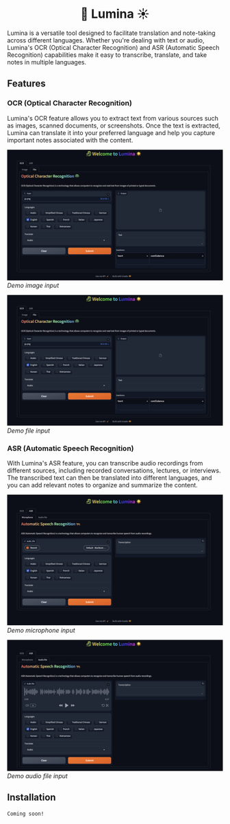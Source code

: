 
<h1 style="text-align:center"><strong>🐉 Lumina ☀️</strong></h1>

Lumina is a versatile tool designed to facilitate translation and note-taking across different languages. Whether you're dealing with text or audio, Lumina's OCR (Optical Character Recognition) and ASR (Automatic Speech Recognition) capabilities make it easy to transcribe, translate, and take notes in multiple languages.

## Features

### OCR (Optical Character Recognition)

Lumina's OCR feature allows you to extract text from various sources such as images, scanned documents, or screenshots. Once the text is extracted, Lumina can translate it into your preferred language and help you capture important notes associated with the content.

![Demo OCR Image](./assets/ocr_file.png)
*Demo image input*

![Demo OCR File](./assets/ocr_file.png)
*Demo file input*

### ASR (Automatic Speech Recognition)

With Lumina's ASR feature, you can transcribe audio recordings from different sources, including recorded conversations, lectures, or interviews. The transcribed text can then be translated into different languages, and you can add relevant notes to organize and summarize the content.

![Demo ASR Microphone](./assets/asr_mic.png)
*Demo microphone input*

![Demo ASR File](./assets/asr_file.png)
*Demo audio file input*

## Installation

```bash
Coming soon!
